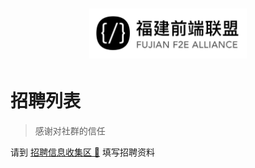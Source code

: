 # <div align="center"><img src="./src/logo.jpg" width = "50%" height = "50%" /></div>

# 招聘列表

> 感谢对社群的信任

请到 [招聘信息收集区 👜](https://github.com/GhostYee/fujian_f2e/discussions/1) 填写招聘资料